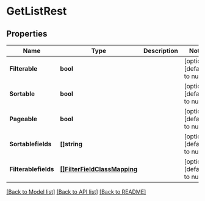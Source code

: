 # GetListRest

## Properties
Name | Type | Description | Notes
------------ | ------------- | ------------- | -------------
**Filterable** | **bool** |  | [optional] [default to null]
**Sortable** | **bool** |  | [optional] [default to null]
**Pageable** | **bool** |  | [optional] [default to null]
**Sortablefields** | **[]string** |  | [optional] [default to null]
**Filterablefields** | [**[]FilterFieldClassMapping**](FilterFieldClassMapping.md) |  | [optional] [default to null]

[[Back to Model list]](../README.md#documentation-for-models) [[Back to API list]](../README.md#documentation-for-api-endpoints) [[Back to README]](../README.md)

